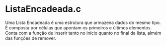 # ListaEncadeada.c
Uma Lista Encadeada é uma estrutura que armazena dados do mesmo tipo. É composta por células que apontam os primeiros e últimos elementos. Conta com a função de inserir tanto no início quanto no final da lista, almém das funções de remover.

